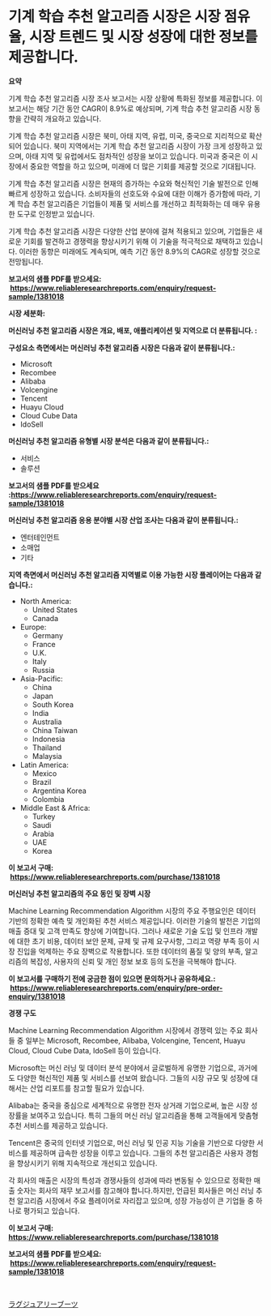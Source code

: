 <p><h1>기계 학습 추천 알고리즘 시장은 시장 점유율, 시장 트렌드 및 시장 성장에 대한 정보를 제공합니다.</h1></p><p><strong>요약</strong></p>
<p><p>기계 학습 추천 알고리즘 시장 조사 보고서는 시장 상황에 특화된 정보를 제공합니다. 이 보고서는 해당 기간 동안 CAGR이 8.9%로 예상되며, 기계 학습 추천 알고리즘 시장 동향을 간략히 개요하고 있습니다. </p><p>기계 학습 추천 알고리즘 시장은 북미, 아태 지역, 유럽, 미국, 중국으로 지리적으로 확산되어 있습니다. 북미 지역에서는 기계 학습 추천 알고리즘 시장이 가장 크게 성장하고 있으며, 아태 지역 및 유럽에서도 점차적인 성장을 보이고 있습니다. 미국과 중국은 이 시장에서 중요한 역할을 하고 있으며, 미래에 더 많은 기회를 제공할 것으로 기대됩니다.</p><p>기계 학습 추천 알고리즘 시장은 현재의 증가하는 수요와 혁신적인 기술 발전으로 인해 빠르게 성장하고 있습니다. 소비자들의 선호도와 수요에 대한 이해가 증가함에 따라, 기계 학습 추천 알고리즘은 기업들이 제품 및 서비스를 개선하고 최적화하는 데 매우 유용한 도구로 인정받고 있습니다. </p><p>기계 학습 추천 알고리즘 시장은 다양한 산업 분야에 걸쳐 적용되고 있으며, 기업들은 새로운 기회를 발견하고 경쟁력을 향상시키기 위해 이 기술을 적극적으로 채택하고 있습니다. 이러한 동향은 미래에도 계속되며, 예측 기간 동안 8.9%의 CAGR로 성장할 것으로 전망됩니다.</p></p>
<p><strong>보고서의 샘플 PDF를 받으세요: &nbsp;<a href="https://www.reliableresearchreports.com/enquiry/request-sample/1381018">https://www.reliableresearchreports.com/enquiry/request-sample/1381018</a></strong></p>
<p><strong>시장 세분화:</strong></p>
<p><strong> 머신러닝 추천 알고리즘 시장은 개요, 배포, 애플리케이션 및 지역으로 더 분류됩니다. :</strong></p>
<p><strong>구성요소 측면에서는 머신러닝 추천 알고리즘 시장은 다음과 같이 분류됩니다.:</strong></p>
<p><ul><li>Microsoft</li><li>Recombee</li><li>Alibaba</li><li>Volcengine</li><li>Tencent</li><li>Huayu Cloud</li><li>Cloud Cube Data</li><li>IdoSell</li></ul></p>
<p><strong> 머신러닝 추천 알고리즘 유형별 시장 분석은 다음과 같이 분류됩니다.:</strong></p>
<p><ul><li>서비스</li><li>솔루션</li></ul></p>
<p><strong>보고서의 샘플 PDF를 받으세요 :<a href="https://www.reliableresearchreports.com/enquiry/request-sample/1381018">https://www.reliableresearchreports.com/enquiry/request-sample/1381018</a></strong></p>
<p><strong> 머신러닝 추천 알고리즘 응용 분야별 시장 산업 조사는 다음과 같이 분류됩니다.:</strong></p>
<p><ul><li>엔터테인먼트</li><li>소매업</li><li>기타</li></ul></p>
<p><strong>지역 측면에서 머신러닝 추천 알고리즘 지역별로 이용 가능한 시장 플레이어는 다음과 같습니다.:</strong></p>
<p><ul>
    <li>
        North America:
        <ul>
            <li>United States</li>
            <li>Canada</li>
        </ul>
    </li>
    <li>
        Europe:
        <ul>
            <li>Germany</li>
            <li>France</li>
            <li>U.K.</li>
            <li>Italy</li>
            <li>Russia</li>
        </ul>
    </li>
    <li>
        Asia-Pacific:
        <ul>
            <li>China</li>
            <li>Japan</li>
            <li>South Korea</li>
            <li>India</li>
            <li>Australia</li>
            <li>China Taiwan</li>
            <li>Indonesia</li>
            <li>Thailand</li>
            <li>Malaysia</li>
        </ul>
    </li>
    <li>
        Latin America:
        <ul>
            <li>Mexico</li>
            <li>Brazil</li>
            <li>Argentina Korea</li>
            <li>Colombia</li>
        </ul>
    </li>
    <li>
        Middle East & Africa:
        <ul>
            <li>Turkey</li>
            <li>Saudi</li>
            <li>Arabia</li>
            <li>UAE</li>
            <li>Korea</li>
        </ul>
    </li>
    </ul></p>
<p><strong>이 보고서 구매: &nbsp;<a href="https://www.reliableresearchreports.com/purchase/1381018">https://www.reliableresearchreports.com/purchase/1381018</a></strong></p>
<p><strong>머신러닝 추천 알고리즘의 주요 동인 및 장벽 시장</strong></p>
<p><p>Machine Learning Recommendation Algorithm 시장의 주요 주행요인은 데이터 기반의 정확한 예측 및 개인화된 추천 서비스 제공입니다. 이러한 기술의 발전은 기업의 매출 증대 및 고객 만족도 향상에 기여합니다. 그러나 새로운 기술 도입 및 인프라 개발에 대한 초기 비용, 데이터 보안 문제, 규제 및 규제 요구사항, 그리고 역량 부족 등이 시장 진입을 억제하는 주요 장벽으로 작용합니다. 또한 데이터의 품질 및 양의 부족, 알고리즘의 복잡성, 사용자의 신뢰 및 개인 정보 보호 등의 도전을 극복해야 합니다.</p></p>
<p><strong>이 보고서를 구매하기 전에 궁금한 점이 있으면 문의하거나 공유하세요.: &nbsp;<a href="https://www.reliableresearchreports.com/enquiry/pre-order-enquiry/1381018">https://www.reliableresearchreports.com/enquiry/pre-order-enquiry/1381018</a></strong></p>
<p><strong>경쟁 구도</strong></p>
<p><p>Machine Learning Recommendation Algorithm 시장에서 경쟁력 있는 주요 회사들 중 일부는 Microsoft, Recombee, Alibaba, Volcengine, Tencent, Huayu Cloud, Cloud Cube Data, IdoSell 등이 있습니다.</p><p>Microsoft는 머신 러닝 및 데이터 분석 분야에서 글로벌하게 유명한 기업으로, 과거에도 다양한 혁신적인 제품 및 서비스를 선보여 왔습니다. 그들의 시장 규모 및 성장에 대해서는 산업 리포트를 참고할 필요가 있습니다.</p><p>Alibaba는 중국을 중심으로 세계적으로 유명한 전자 상거래 기업으로써, 높은 시장 성장률을 보여주고 있습니다. 특히 그들의 머신 러닝 알고리즘을 통해 고객들에게 맞춤형 추천 서비스를 제공하고 있습니다.</p><p>Tencent은 중국의 인터넷 기업으로, 머신 러닝 및 인공 지능 기술을 기반으로 다양한 서비스를 제공하며 급속한 성장을 이루고 있습니다. 그들의 추천 알고리즘은 사용자 경험을 향상시키기 위해 지속적으로 개선되고 있습니다.</p><p>각 회사의 매출은 시장의 특성과 경쟁사들의 성과에 따라 변동될 수 있으므로 정확한 매출 숫자는 회사의 재무 보고서를 참고해야 합니다.하지만, 언급된 회사들은 머신 러닝 추천 알고리즘 시장에서 주요 플레이어로 자리잡고 있으며, 성장 가능성이 큰 기업들 중 하나로 평가되고 있습니다.</p></p>
<p><strong>이 보고서 구매: &nbsp; <a href="https://www.reliableresearchreports.com/purchase/1381018">https://www.reliableresearchreports.com/purchase/1381018</a></strong></p>
<p><strong>보고서의 샘플 PDF를 받으세요: &nbsp;<a href="https://www.reliableresearchreports.com/enquiry/request-sample/1381018">https://www.reliableresearchreports.com/enquiry/request-sample/1381018</a></strong><strong></strong></p>
<p>&nbsp;</p>
<p><p><a href="https://github.com/zoetazuur/Market-Research-Report-List-1/blob/main/349090613054.md">ラグジュアリーブーツ</a></p></p>